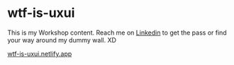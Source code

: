 # wtf-is-uxui

This is my Workshop content. Reach me on [Linkedin]([url](https://www.linkedin.com/in/gayacorreia/)https://www.linkedin.com/in/gayacorreia/) to get the pass or find your way around my dummy wall. XD

[wtf-is-uxui.netlify.app](http://wtf-is-uxui.netlify.app)
